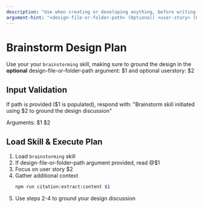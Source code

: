 ```yaml
---
description: "Use when creating or developing anything, before writing code or implementation plans - refines rough ideas into fully-formed designs through structured Socratic questioning, alternative exploration, and incremental validation "
argument-hint: "<design-file-or-folder-path> (Optional) <user-story> (Optional)"
---
```


# Brainstorm Design Plan
Use your your `brainstorming` skill, making sure to ground the design in the **optional** design-file-or-folder-path argument: $1 and optional userstory: $2

## Input Validation

If path is provided ($1 is populated), respond with: "Brainstorm skill initiated using $2 to ground the design discussion"

<task-paths-input>
Arguments: $1 $2
</task-paths-input>

## Load Skill & Execute Plan
1. Load `brainstorming` skill
2. If design-file-or-folder-path argument provided, read @$1
3. Focus on user story $2
4. Gather additional context
   ```bash
   npm run citation:extract:content $1
   ```
5. Use steps 2-4 to ground your design discussion
